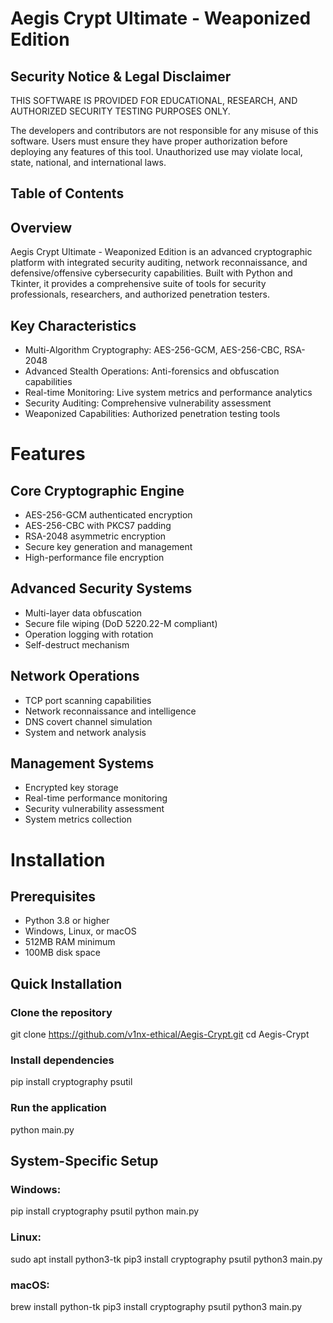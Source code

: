 # Aegis Crypt Ultimate - Weaponized Edition

## Security Notice & Legal Disclaimer

THIS SOFTWARE IS PROVIDED FOR EDUCATIONAL, RESEARCH, AND AUTHORIZED SECURITY TESTING PURPOSES ONLY.

The developers and contributors are not responsible for any misuse of this software. Users must ensure they have proper authorization before deploying any features of this tool. Unauthorized use may violate local, state, national, and international laws.

## Table of Contents

## Overview

Aegis Crypt Ultimate - Weaponized Edition is an advanced cryptographic platform with integrated security auditing, network reconnaissance, and defensive/offensive cybersecurity capabilities. Built with Python and Tkinter, it provides a comprehensive suite of tools for security professionals, researchers, and authorized penetration testers.

## Key Characteristics

- Multi-Algorithm Cryptography: AES-256-GCM, AES-256-CBC, RSA-2048
- Advanced Stealth Operations: Anti-forensics and obfuscation capabilities
- Real-time Monitoring: Live system metrics and performance analytics
- Security Auditing: Comprehensive vulnerability assessment
- Weaponized Capabilities: Authorized penetration testing tools

# Features

## Core Cryptographic Engine

- AES-256-GCM authenticated encryption
- AES-256-CBC with PKCS7 padding
- RSA-2048 asymmetric encryption
- Secure key generation and management
- High-performance file encryption

## Advanced Security Systems

- Multi-layer data obfuscation
- Secure file wiping (DoD 5220.22-M compliant)
- Operation logging with rotation
- Self-destruct mechanism

## Network Operations

- TCP port scanning capabilities
- Network reconnaissance and intelligence
- DNS covert channel simulation
- System and network analysis

## Management Systems

- Encrypted key storage
- Real-time performance monitoring
- Security vulnerability assessment
- System metrics collection

# Installation

## Prerequisites

- Python 3.8 or higher
- Windows, Linux, or macOS
- 512MB RAM minimum
- 100MB disk space

## Quick Installation


### Clone the repository
git clone https://github.com/v1nx-ethical/Aegis-Crypt.git
cd Aegis-Crypt

### Install dependencies
pip install cryptography psutil

### Run the application
python main.py

## System-Specific Setup

### Windows:
pip install cryptography psutil
python main.py

### Linux:
sudo apt install python3-tk
pip3 install cryptography psutil
python3 main.py

### macOS:
brew install python-tk
pip3 install cryptography psutil
python3 main.py
